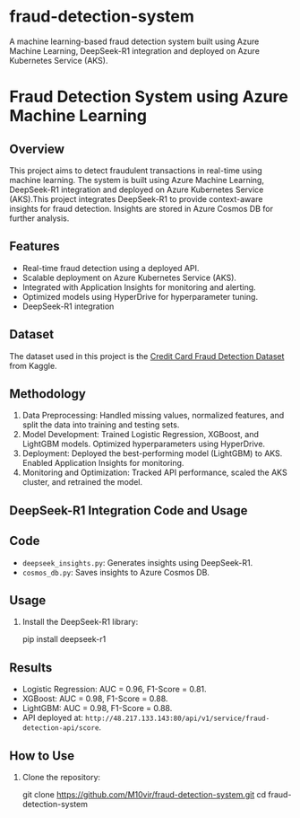 # fraud-detection-system
A machine learning-based fraud detection system built using Azure Machine Learning, DeepSeek-R1 integration and deployed on Azure Kubernetes Service (AKS).

# Fraud Detection System using Azure Machine Learning

## Overview
This project aims to detect fraudulent transactions in real-time using machine learning. The system is built using Azure Machine Learning, DeepSeek-R1 integration and deployed on Azure Kubernetes Service (AKS).This project integrates DeepSeek-R1 to provide context-aware insights for fraud detection. Insights are stored in Azure Cosmos DB for further analysis.

## Features
- Real-time fraud detection using a deployed API.
- Scalable deployment on Azure Kubernetes Service (AKS).
- Integrated with Application Insights for monitoring and alerting.
- Optimized models using HyperDrive for hyperparameter tuning.
- DeepSeek-R1 integration

## Dataset
The dataset used in this project is the [Credit Card Fraud Detection Dataset](https://www.kaggle.com/mlg-ulb/creditcardfraud) from Kaggle.

## Methodology
1. Data Preprocessing: Handled missing values, normalized features, and split the data into training and testing sets.
2. Model Development: Trained Logistic Regression, XGBoost, and LightGBM models. Optimized hyperparameters using HyperDrive.
3. Deployment: Deployed the best-performing model (LightGBM) to AKS. Enabled Application Insights for monitoring.
4. Monitoring and Optimization: Tracked API performance, scaled the AKS cluster, and retrained the model.

## DeepSeek-R1 Integration Code and Usage 

## Code
- `deepseek_insights.py`: Generates insights using DeepSeek-R1.
- `cosmos_db.py`: Saves insights to Azure Cosmos DB.

## Usage
1. Install the DeepSeek-R1 library:
  
   pip install deepseek-r1

## Results
- Logistic Regression: AUC = 0.96, F1-Score = 0.81.
- XGBoost: AUC = 0.98, F1-Score = 0.88.
- LightGBM: AUC = 0.98, F1-Score = 0.88.
- API deployed at: `http://48.217.133.143:80/api/v1/service/fraud-detection-api/score`.

## How to Use
1. Clone the repository:
   
   git clone https://github.com/M10vir/fraud-detection-system.git
   cd fraud-detection-system
